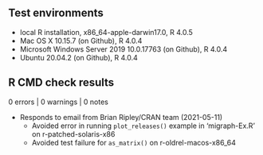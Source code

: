 ## Test environments

* local R installation, x86_64-apple-darwin17.0, R 4.0.5
* Mac OS X 10.15.7 (on Github), R 4.0.4
* Microsoft Windows Server 2019 10.0.17763 (on Github), R 4.0.4
* Ubuntu 20.04.2 (on Github), R 4.0.4

## R CMD check results

0 errors | 0 warnings | 0 notes

* Responds to email from Brian Ripley/CRAN team (2021-05-11)
  * Avoided error in running `plot_releases()` example in ‘migraph-Ex.R’ on r-patched-solaris-x86
  * Avoided test failure for `as_matrix()` on r-oldrel-macos-x86_64
